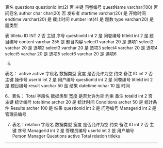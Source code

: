 

表名
questions
questionId  int(2)  否 主键 问卷编号
questName varchar(100) 否   问卷名
author char char(20)    否  发布者
startime varchar(20)  是      开始时间
endtime varchar(20) 是 截止时间
number int(4) 是  题数
type varchar(20) 是   题类型


表 titleku
ID  INT 2  否 主键  序号
questionId int 2 是    问卷编号
titleId int 2 是 题目编号
content varchar 255 是  题目内容
select1 varchar   20  是 选项1
select2 varchar   20  是 选项2
select3 varchar   20  是 选项3
select4 varchar   20  是 选项4
select5 varchar   20  是 选项5
select6 varchar   20  是 选项6


5.
表名： active
active 字段名 数据类型 宽度 是否允许为空 约束 备注 
ID int 2 否 主键 操作号 
userId int 2 是  用户编号 
questionId int 2 是  问卷编号 
titleId int 2 是  题目编号 
result varchar 50 是  结果 
datetime nchar 10 是  时间  


6．表名：
Total 字段名 数据类型 宽度 是否允许为空 约束 备注 
totalId int 2 否 主键 统计编号 
totaltime archer 20 是  统计时间 
Conditions archer 50 是  统计条件 
Results archer 100 是  结果
questionId int 2 是  问卷编号
Managerid int 2 是  管理员编号  

7. 表名：relation 字段名 数据类型 宽度 是否允许为空 约束 备注 
   ID int 2 否 主键 序号 
   ManagerId int 2 是  管理员编号 
   userId int 2 是   用户编号   
   Person Manager Questions active Total relation titleku
----------------------------------------------------------------------

